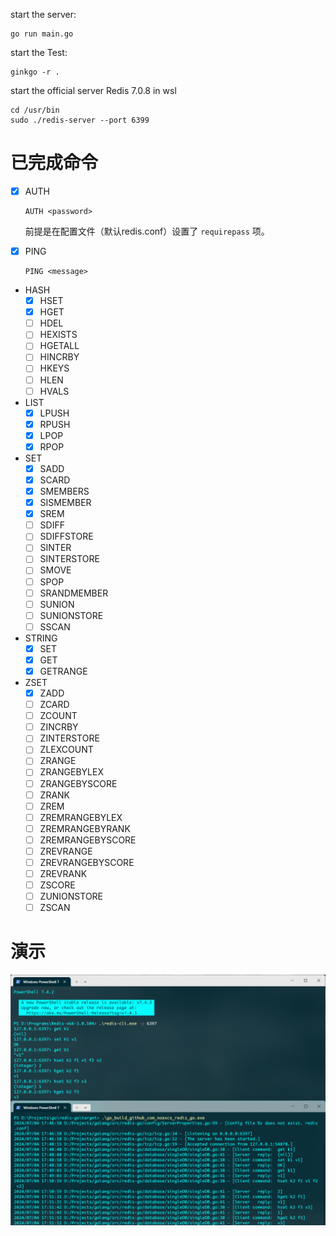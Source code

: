 start the server:
```shell
go run main.go
```

start the Test:
```shell
ginkgo -r .
```   


start the official server Redis 7.0.8 in wsl
```shell
cd /usr/bin
sudo ./redis-server --port 6399
```

# 已完成命令

 - [x] AUTH

   ```shell
   AUTH <password> 
   ```
    前提是在配置文件（默认redis.conf）设置了 `requirepass` 项。
    
 - [x] PING
    
    ```shell
    PING <message>  
    ```
 - HASH
   - [x] HSET
   - [x] HGET
   - [ ] HDEL
   - [ ] HEXISTS
   - [ ] HGETALL
   - [ ] HINCRBY
   - [ ] HKEYS
   - [ ] HLEN
   - [ ] HVALS
- LIST
  - [x] LPUSH
  - [x] RPUSH
  - [x] LPOP
  - [x] RPOP
- SET
  - [x] SADD
  - [x] SCARD
  - [x] SMEMBERS
  - [x] SISMEMBER
  - [x] SREM
  - [ ] SDIFF
  - [ ] SDIFFSTORE
  - [ ] SINTER
  - [ ] SINTERSTORE
  - [ ] SMOVE
  - [ ] SPOP
  - [ ] SRANDMEMBER
  - [ ] SUNION
  - [ ] SUNIONSTORE
  - [ ] SSCAN
- STRING
  - [x] SET
  - [x] GET
  - [x] GETRANGE
- ZSET
  - [x] ZADD				
  - [ ] ZCARD				
  - [ ] ZCOUNT			
  - [ ] ZINCRBY			
  - [ ] ZINTERSTORE		
  - [ ] ZLEXCOUNT			
  - [ ] ZRANGE			
  - [ ] ZRANGEBYLEX		
  - [ ] ZRANGEBYSCORE		
  - [ ] ZRANK				
  - [ ] ZREM				
  - [ ] ZREMRANGEBYLEX
  - [ ] ZREMRANGEBYRANK
  - [ ] ZREMRANGEBYSCORE
  - [ ] ZREVRANGE			
  - [ ] ZREVRANGEBYSCORE
  - [ ] ZREVRANK			
  - [ ] ZSCORE			
  - [ ] ZUNIONSTORE		
  - [ ] ZSCAN

# 演示

<img src=".\img\demonstrate.png" style="zoom: 50%"/>
